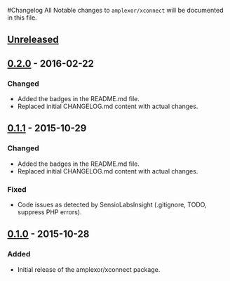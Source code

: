 #Changelog
All Notable changes to `amplexor/xconnect` will be documented in this file.



## [Unreleased]



## [0.2.0] - 2016-02-22
### Changed
- Added the badges in the README.md file.
- Replaced initial CHANGELOG.md content with actual changes.



## [0.1.1] - 2015-10-29
### Changed
- Added the badges in the README.md file.
- Replaced initial CHANGELOG.md content with actual changes.

### Fixed
- Code issues as detected by SensioLabsInsight (.gitignore, TODO, suppress 
  PHP errors).



## [0.1.0] - 2015-10-28
### Added
- Initial release of the amplexor/xconnect package.



[Unreleased]: https://github.com/amplexor-drupal/xconnect/compare/master...develop
[0.2.0]: https://github.com/amplexor-drupal/xconnect/compare/0.1.1...0.2.0
[0.1.1]: https://github.com/amplexor-drupal/xconnect/compare/0.1.0...0.1.1
[0.1.0]: https://github.com/amplexor-drupal/xconnect/releases/tag/0.1.0
